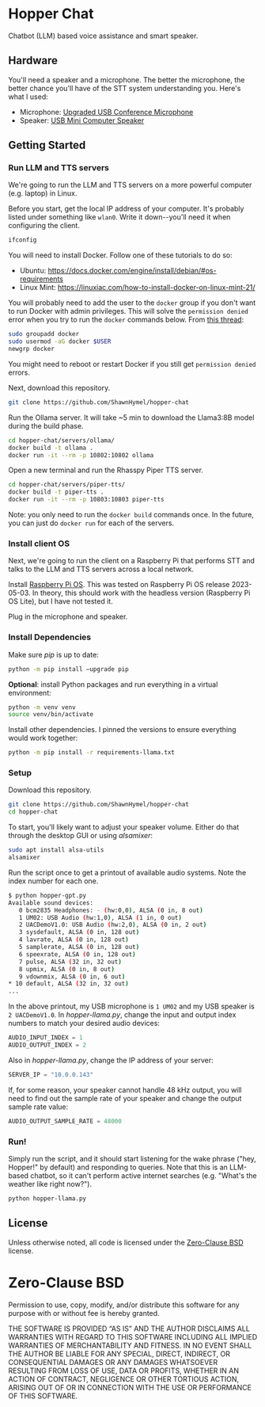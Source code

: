 # Hopper Chat

Chatbot (LLM) based voice assistance and smart speaker.

## Hardware

You'll need a speaker and a microphone. The better the microphone, the better chance you'll have of the STT system understanding you. Here's what I used:

 * Microphone: [Upgraded USB Conference Microphone](https://www.amazon.com/gp/product/B08GPPQH9B/)
 * Speaker: [USB Mini Computer Speaker](https://www.amazon.com/gp/product/B075M7FHM1)

## Getting Started

### Run LLM and TTS servers

We're going to run the LLM and TTS servers on a more powerful computer (e.g. laptop) in Linux. 

Before you start, get the local IP address of your computer. It's probably listed under something like `wlan0`. Write it down--you'll need it when configuring the client.

```sh
ifconfig
```

You will need to install Docker. Follow one of these tutorials to do so:

 * Ubuntu: https://docs.docker.com/engine/install/debian/#os-requirements
 * Linux Mint: https://linuxiac.com/how-to-install-docker-on-linux-mint-21/

You will probably need to add the user to the `docker` group if you don't want to run Docker with admin privileges. This will solve the `permission denied` error when you try to run the `docker` commands below. From [this thread](https://stackoverflow.com/questions/48957195/how-to-fix-docker-got-permission-denied-issue):

```sh
sudo groupadd docker
sudo usermod -aG docker $USER
newgrp docker
```

You might need to reboot or restart Docker if you still get `permission denied` errors.

Next, download this repository.

```sh
git clone https://github.com/ShawnHymel/hopper-chat
```

Run the Ollama server. It will take ~5 min to download the Llama3:8B model during the build phase.

```sh
cd hopper-chat/servers/ollama/
docker build -t ollama .
docker run -it --rm -p 10802:10802 ollama
```

Open a new terminal and run the Rhasspy Piper TTS server.

```sh
cd hopper-chat/servers/piper-tts/
docker build -t piper-tts .
docker run -it --rm -p 10803:10803 piper-tts
```

Note: you only need to run the `docker build` commands once. In the future, you can just do `docker run` for each of the servers.

### Install client OS

Next, we're going to run the client on a Raspberry Pi that performs STT and talks to the LLM and TTS servers across a local network.

Install [Raspberry Pi OS](https://www.raspberrypi.com/software/). This was tested on Raspberry Pi OS release 2023-05-03. In theory, this should work with the headless version (Raspberry Pi OS Lite), but I have not tested it.

Plug in the microphone and speaker.

### Install Dependencies

Make sure *pip* is up to date:

```sh
python -m pip install –upgrade pip
```

**Optional**: install Python packages and run everything in a virtual environment:

```sh
python -m venv venv
source venv/bin/activate
```

Install other dependencies. I pinned the versions to ensure everything would work together:

```sh
python -m pip install -r requirements-llama.txt
```

### Setup

Download this repository.

```sh
git clone https://github.com/ShawnHymel/hopper-chat
cd hopper-chat
```

To start, you'll likely want to adjust your speaker volume. Either do that through the desktop GUI or using *alsamixer*:

```sh
sudo apt install alsa-utils
alsamixer
```

Run the script once to get a printout of available audio systems. Note the index number for each one.

```sh
$ python hopper-gpt.py 
Available sound devices:
   0 bcm2835 Headphones: - (hw:0,0), ALSA (0 in, 8 out)
   1 UM02: USB Audio (hw:1,0), ALSA (1 in, 0 out)
   2 UACDemoV1.0: USB Audio (hw:2,0), ALSA (0 in, 2 out)
   3 sysdefault, ALSA (0 in, 128 out)
   4 lavrate, ALSA (0 in, 128 out)
   5 samplerate, ALSA (0 in, 128 out)
   6 speexrate, ALSA (0 in, 128 out)
   7 pulse, ALSA (32 in, 32 out)
   8 upmix, ALSA (0 in, 8 out)
   9 vdownmix, ALSA (0 in, 6 out)
* 10 default, ALSA (32 in, 32 out)
...
```

In the above printout, my USB microphone is `1 UM02` and my USB speaker is `2 UACDemoV1.0`. In *hopper-llama.py*, change the input and output index numbers to match your desired audio devices:

```python
AUDIO_INPUT_INDEX = 1
AUDIO_OUTPUT_INDEX = 2
```

Also in *hopper-llama.py*, change the IP address of your server:

```python
SERVER_IP = "10.0.0.143"
```

If, for some reason, your speaker cannot handle 48 kHz output, you will need to find out the sample rate of your speaker and change the output sample rate value:

```python
AUDIO_OUTPUT_SAMPLE_RATE = 48000
```

### Run!

Simply run the script, and it should start listening for the wake phrase ("hey, Hopper!" by default) and responding to queries. Note that this is an LLM-based chatbot, so it can't perform active internet searches (e.g. "What's the weather like right now?").

```sh
python hopper-llama.py
```

## License

Unless otherwise noted, all code is licensed under the [Zero-Clause BSD](https://opensource.org/license/0bsd) license.

Zero-Clause BSD
=============

Permission to use, copy, modify, and/or distribute this software for
any purpose with or without fee is hereby granted.

THE SOFTWARE IS PROVIDED “AS IS” AND THE AUTHOR DISCLAIMS ALL
WARRANTIES WITH REGARD TO THIS SOFTWARE INCLUDING ALL IMPLIED WARRANTIES
OF MERCHANTABILITY AND FITNESS. IN NO EVENT SHALL THE AUTHOR BE LIABLE
FOR ANY SPECIAL, DIRECT, INDIRECT, OR CONSEQUENTIAL DAMAGES OR ANY
DAMAGES WHATSOEVER RESULTING FROM LOSS OF USE, DATA OR PROFITS, WHETHER IN
AN ACTION OF CONTRACT, NEGLIGENCE OR OTHER TORTIOUS ACTION, ARISING OUT
OF OR IN CONNECTION WITH THE USE OR PERFORMANCE OF THIS SOFTWARE.
